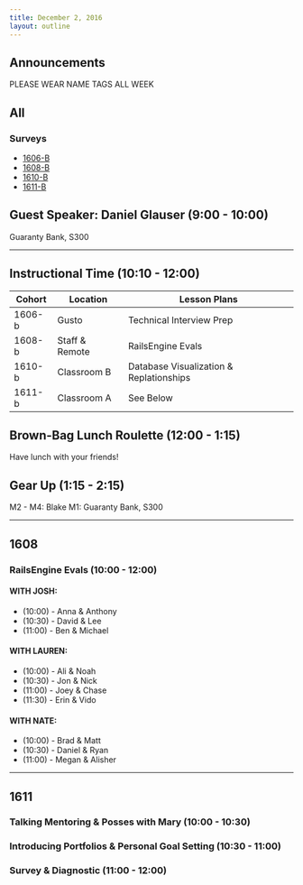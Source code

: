 ```yaml
---
title: December 2, 2016
layout: outline
---
```



## Announcements

PLEASE WEAR NAME TAGS ALL WEEK

## All

### Surveys
* [1606-B](https://goo.gl/forms/xFLL6zqCCUfmLcRM2)
* [1608-B]()
* [1610-B]()
* [1611-B]()

## Guest Speaker: Daniel Glauser (9:00 - 10:00)

Guaranty Bank, S300

***

## Instructional Time (10:10 - 12:00)

| Cohort | Location | Lesson Plans |
| ------ | -------- | ------------ |
| 1606-b | Gusto | Technical Interview Prep |
| 1608-b | Staff & Remote | RailsEngine Evals |
| 1610-b | Classroom B | Database Visualization & Replationships |
| 1611-b | Classroom A | See Below |

## Brown-Bag Lunch Roulette (12:00 - 1:15)

Have lunch with your friends!

## Gear Up (1:15 - 2:15)

M2 - M4: Blake
M1: Guaranty Bank, S300

***

## 1608

### RailsEngine Evals (10:00 - 12:00)

#### WITH JOSH:

* (10:00) - Anna & Anthony
* (10:30) - David & Lee
* (11:00) - Ben & Michael

#### WITH LAUREN:

* (10:00) - Ali & Noah
* (10:30) - Jon & Nick
* (11:00) - Joey & Chase
* (11:30) - Erin & Vido

#### WITH NATE:

* (10:00) - Brad & Matt
* (10:30) - Daniel & Ryan
* (11:00) - Megan & Alisher

***

## 1611

### Talking Mentoring & Posses with Mary (10:00 - 10:30)

### Introducing Portfolios & Personal Goal Setting (10:30 - 11:00)

### Survey & Diagnostic (11:00 - 12:00)
